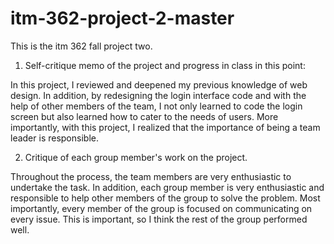 # itm-362-project-2-master
This is the itm 362 fall project two.

1. Self-critique memo of the project and progress in class in this point:

In this project, I reviewed and deepened my previous knowledge of web design. In addition, by redesigning the login interface code and with the help of other members of the team, I not only learned to code the login screen but also learned how to cater to the needs of users. More importantly, with this project, I realized that the importance of being a team leader is responsible.

2. Critique of each group member's work on the project.

Throughout the process, the team members are very enthusiastic to undertake the task. In addition, each group member is very enthusiastic and responsible to help other members of the group to solve the problem. Most importantly, every member of the group is focused on communicating on every issue. This is important, so I think the rest of the group performed well.
